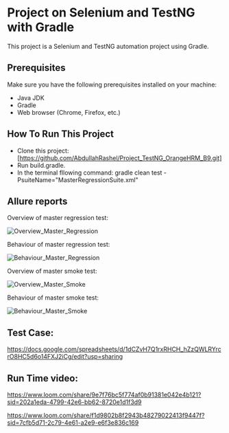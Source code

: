 # Project on Selenium and TestNG with Gradle
This project is a Selenium and TestNG automation project using Gradle.

## Prerequisites
Make sure you have the following prerequisites installed on your machine:

- Java JDK
- Gradle
- Web browser (Chrome, Firefox, etc.)

## How To Run This Project
- Clone this project: [https://github.com/AbdullahRashel/Project_TestNG_OrangeHRM_B9.git]
- Run build.gradle.
- In the terminal fllowing command: gradle clean test -PsuiteName="MasterRegressionSuite.xml"

## Allure reports

Overview of master regression test:  

![Overview_Master_Regression](https://github.com/user-attachments/assets/6091c101-d7ec-4642-8ec4-373831348d60)

Behaviour of master regression test: 

![Behaviour_Master_Regression](https://github.com/user-attachments/assets/d5c54f7a-a358-4376-a8d0-b4196a1a0c7d)

Overview of master smoke test:

![Overview_Master_Smoke](https://github.com/user-attachments/assets/8c2bf696-e839-4618-8a80-7549b3bc5fd7)

Behaviour of master smoke test:

![Behaviour_Master_Smoke](https://github.com/user-attachments/assets/955aaea3-07c0-4d00-811a-97c72c013ebb)

## Test Case:

https://docs.google.com/spreadsheets/d/1dCZvH7Q1rxRHCH_hZzQWLRYrcrO8HC5d6o14FXJ2iCg/edit?usp=sharing

## Run Time video:

https://www.loom.com/share/9e7f76bc5f774af0b91381e042e4b121?sid=202a1eda-4799-42e6-bb62-8720e1d1f3d9

https://www.loom.com/share/f1d9802b8f2943b48279022413f9447f?sid=7cfb5d71-2c79-4e61-a2e9-e6f3e836c169

